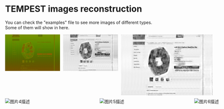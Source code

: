 # TEMPEST images reconstruction

You can check the "examples" file to see more images of different types. Some of them will show in here.

<!-- 第一行：强制包含3张图片 -->
<div style="display: flex; gap: 10px; margin-bottom: 10px;">
  <img src="https://github.com/fsy123-qaq/TEMPEST-images-reconstruction/blob/main/examples/e-commerce%20platform%20interface/image1/12905_0std.png?raw=true" alt="图片1描述" width="180" height="120">
  <img src="https://github.com/fsy123-qaq/TEMPEST-images-reconstruction/blob/main/examples/e-commerce%20platform%20interface/image1/12905_auto_0std.png?raw=true" alt="图片2描述" width="180" height="120">
  <img src="https://github.com/fsy123-qaq/TEMPEST-images-reconstruction/blob/main/examples/e-commerce%20platform%20interface/image1/12905_UNet_0std.png?raw=true" alt="图片3描述" width="300" height="200">
</div>

<!-- 第二行：强制包含3张图片 -->
<div style="display: flex; gap: 10px;">
  <img src="图片4路径" alt="图片4描述" width="300" height="200">
  <img src="图片5路径" alt="图片5描述" width="300" height="200">
  <img src="图片6路径" alt="图片6描述" width="300" height="200">
</div>
    
    


